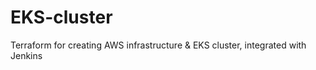 # EKS-cluster
Terraform for creating AWS infrastructure &amp; EKS cluster, integrated with Jenkins 
